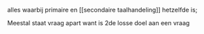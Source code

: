 alles waarbij primaire en [[secondaire taalhandeling]] hetzelfde is;

Meestal staat vraag apart want is 2de losse doel aan een vraag